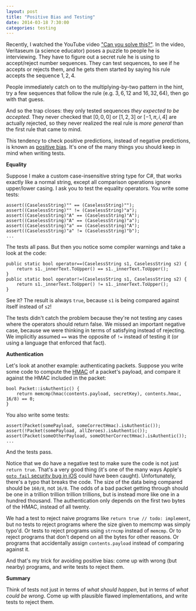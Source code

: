 ```yaml
---
layout: post
title: "Positive Bias and Testing"
date: 2014-03-18 7:30:00
categories: testing
---
```


Recently, I watched the YouTube video ["Can you solve this?"](http://youtu.be/vKA4w2O61Xo). In the video, Veritaseum (a science educator) poses a puzzle to people he is interviewing. They have to figure out a secret rule he is using to accept/reject number sequences. They can test sequences, to see if he accepts or rejects them, and he gets them started by saying his rule accepts the sequence $1,2,4$.

People immediately catch on to the multiplying-by-two pattern in the hint, try a few sequences that follow the rule (e.g. $3,6,12$ and $16,32,64$), then go with that guess.

And so the trap closes: they only tested sequences *they expected to be accepted*. They never checked that $[0,0,0]$ or $[1,2,3]$ or $[-1,\pi,i,4]$ are actually rejected, so they never realized the real rule is *more general* than the first rule that came to mind.

This tendency to check positive predictions, instead of negative predictions, is known as [positive bias](http://lesswrong.com/lw/iw/positive_bias_look_into_the_dark/). It's one of the many things you should keep in mind when writing tests.

**Equality**

Suppose I make a custom case-insensitive string type for C#, that works exactly like a normal string, except all comparison operations ignore upper/lower casing. I ask you to test the equality operators. You write some tests:

    assert((CaselessString)"" == (CaselessString)"");
    assert((CaselessString)"" != (CaselessString)"a");
    assert((CaselessString)"A" == (CaselessString)"A");
    assert((CaselessString)"A" == (CaselessString)"a");
    assert((CaselessString)"a" == (CaselessString)"A");
    assert((CaselessString)"a" != (CaselessString)"b");
    ...

The tests all pass. But then you notice some compiler warnings and take a look at the code:

    public static bool operator==(CaselessString s1, CaselessString s2) {
        return s1._innerText.ToUpper() == s1._innerText.ToUpper();
    }
    public static bool operator!=(CaselessString s1, CaselessString s2) {
        return s1._innerText.ToUpper() != s1._innerText.ToUpper();
    }

See it? The result is always `true`, because `s1` is being compared against itself instead of `s2`!

The tests didn't catch the problem because they're not testing any cases where the operators should return false. We missed an important negative case, because we were thinking in terms of satisfying instead of rejecting. We implicitly assumed `==` was the opposite of `!=` instead of testing it (or using a language that enforced that fact).

**Authentication**

Let's look at another example: authenticating packets. Suppose you write some code to compute the [HMAC](http://en.wikipedia.org/wiki/Hash-based_message_authentication_code) of a packet's payload, and compare it against the HMAC included in the packet:

    bool Packet::isAuthentic() {
        return memcmp(hmac(contents.payload, secretKey), contents.hmac, 16/8) == 0;
    }

You also write some tests:

    assert(Packet(somePayload, someCorrectHmac).isAuthentic());
    assert(!Packet(somePayload, allZeroes).isAuthentic());
    assert(Packet(someOtherPayload, someOtherCorrectHmac).isAuthentic());
    ...

And the tests pass.

Notice that we do have a negative test to make sure the code is not just `return true`. That's a very good thing (it's one of the many ways Apple's [`goto fail` security bug in iOS](http://www.wired.com/threatlevel/2014/02/gotofail/) could have been caught).
 Unfortunately, there's a typo that breaks the code. The size of the data being compared should be `160/8`, not `16/8`. The odds of a bad packet getting through should be one in a trillion trillion trillion trillions, but is instead more like one in a hundred thousand. The authentication only depends on the first two bytes of the HMAC, instead of all twenty.

We had a test to reject naive programs like `return true // todo: implement`, but no tests to reject programs where the size given to memcmp was simply typo'd. Or tests to reject programs using `strncmp` instead of `memcmp`. Or to reject programs that don't depend on all the bytes for other reasons. Or programs that accidentally assign `contents.payload` instead of comparing against it.

And that's my trick for avoiding positive bias: come up with wrong (but nearby) programs, and write tests to reject them.

**Summary**

Think of tests not just in terms of *what should happen*, but in terms of *what could be wrong*. Come up with plausible flawed implementations, and write tests to reject them.
